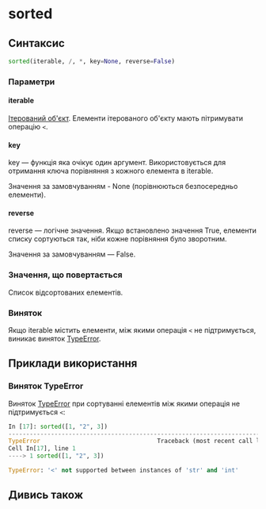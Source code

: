 # sorted

## Синтаксис

```python
sorted(iterable, /, *, key=None, reverse=False)
```

### Параметри

#### iterable

[Ітерований об'єкт](/reference/protocols/iterable/).
Елементи ітерованого об'єкту мають пітримувати операцію `<`.

#### key

key — функція яка очікує один аргумент. Використовується для отримання ключа
порівняння з кожного елемента в iterable.

Значення за замовчуванням - None (порівнюються безпосередньо елементи).

#### reverse

reverse — логічне значення. Якщо встановлено значення True, елементи списку сортуються так, ніби кожне порівняння було зворотним.

Значення за замовчуванням — False.

### Значення, що повертається

Список відсортованих елементів.

### Виняток

Якщо iterable містить елементи, між якими операція `<` не підтримується,
виникає виняток [TypeError](/reference/exceptions/#typeerror).

## Приклади використання


### Виняток TypeError

Виняток [TypeError](/reference/exceptions/#typeerror) при сортуванні елементів
між якими операція не підтримується `<`:

```python
In [17]: sorted([1, "2", 3])
---------------------------------------------------------------------------
TypeError                                 Traceback (most recent call last)
Cell In[17], line 1
----> 1 sorted([1, "2", 3])

TypeError: '<' not supported between instances of 'str' and 'int'
```


## Дивись також

